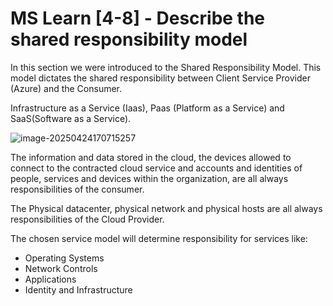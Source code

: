# MS Learn [4-8] - Describe the shared responsibility model

In this section we were introduced to the Shared Responsibility Model. This model dictates the shared responsibility between Client Service Provider (Azure) and the Consumer.

Infrastructure as a Service (Iaas), Paas (Platform as a Service) and SaaS(Software as a Service).

![image-20250424170715257](C:\Users\MATHEUSFERREIRACRUZD\AppData\Roaming\Typora\typora-user-images\image-20250424170715257.png)

The information and data stored in the cloud, the devices allowed to connect to the contracted cloud service and accounts and identities of people, services and devices within the organization, are all always responsibilities of the consumer.

The Physical datacenter, physical network and physical hosts are all always responsibilities of the Cloud Provider.

The chosen service model will determine responsibility for services like:

- Operating Systems
- Network Controls
- Applications
- Identity and Infrastructure

